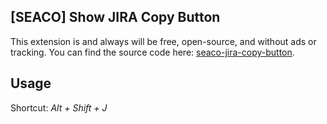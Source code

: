## [SEACO] Show JIRA Copy Button

This extension is and always will be free, open-source, and without ads or tracking. You can find the source code here: [seaco-jira-copy-button](https://github.com/Josaber/seaco-jira-copy-button).

## Usage

Shortcut: _Alt + Shift + J_
